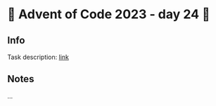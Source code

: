 # 🎄 Advent of Code 2023 - day 24 🎄

## Info

Task description: [link](https://adventofcode.com/2023/day/24)

## Notes

...